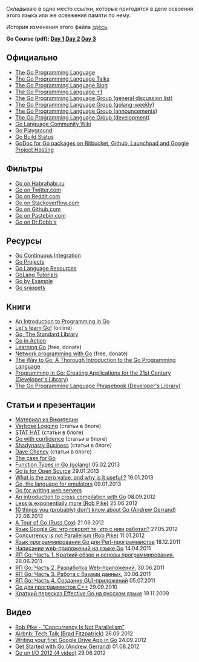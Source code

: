 Складываю в одно место ссылки, которые пригодятся в деле освоения этого языка или же освежения памяти по нему.

История изменения этого файла [здесь](https://github.com/runningmaster/runningmaster.github.com/commits/master/txt/go-links.md).

**Go Course (pdf): [Day 1](http://go.googlecode.com/hg-history/release-branch.r60/doc/GoCourseDay1.pdf) [Day 2](http://go.googlecode.com/hg-history/release-branch.r60/doc/GoCourseDay2.pdf) [Day 3](http://go.googlecode.com/hg-history/release-branch.r60/doc/GoCourseDay3.pdf)**

## Официально
* [The Go Programming Language](http://golang.org/)
* [The Go Programming Language Talks](http://talks.golang.org/)
* [The Go Programming Language Blog](http://blog.golang.org/)
* [The Go Programming Language +1](https://plus.google.com/u/0/101406623878176903605/posts)
* [The Go Programming Language Group (general discussion list)](https://groups.google.com/forum/?fromgroups#!forum/golang-nuts)
* [The Go Programming Language Group (golang-weekly)](https://groups.google.com/forum/#!forum/golang-weekly)
* [The Go Programming Language Group (announcements)](https://groups.google.com/forum/#!forum/golang-announce)
* [The Go Programming Language Group (development)](https://groups.google.com/forum/?fromgroups#!forum/golang-dev)
* [Go Language Community Wiki](http://code.google.com/p/go-wiki/w/list)
* [Go Playground](http://play.golang.org/)
* [Go Build Status](http://build.golang.org/)
* [GoDoc for Go packages on Bitbucket, Github, Launchpad and Google Project Hosting](http://godoc.org/)

## Фильтры
* [Go on Habrahabr.ru](http://habrahabr.ru/hub/go/posts/)
* [Go on Twitter.com](http://twitter.com/#!/go_nuts)
* [Go on Reddit.com](http://www.reddit.com/r/golang/)
* [Go on Stackoverflow.com](http://stackoverflow.com/questions/tagged/go)
* [Go on Github.com](https://github.com/languages/Go)
* [Go on Pastebin.com](http://pastebin.com/archive/go)
* [Go on Dr.Dobb's](http://www.drdobbs.com/sitesearch?sort=publishDate+desc&queryText=Go&type=site)

## Ресурсы
* [Go Continuous Integration](http://goci.me/)
* [Go Projects](http://godashboard.appspot.com/)
* [Go Language Resources](http://go-lang.cat-v.org/)
* [GoLang Tutorials](http://golangtutorials.blogspot.com/2011/05/table-of-contents.html)
* [Go by Example](https://gobyexample.com/)
* [Go snippets](http://gosnip.posterous.com/)

## Книги
* [An Introduction to Programming in Go](http://www.golang-book.com/)
* [Let's learn Go!](http://go-book.appspot.com/) (online)
* [Go, The Standard Library](http://thestandardlibrary.com/go.html)
* [Go in Action](http://manning.com/shaw/)
* [Learning Go](http://www.miek.nl/projects/learninggo/index.html) (free, donate)
* [Network programming with Go](http://jan.newmarch.name/golang/) (free, donate)
* [The Way to Go: A Thorough Introduction to the Go Programming Language](http://www.amazon.com/The-Way-To-Introduction-Programming/dp/1469769166/)
* [Programming in Go: Creating Applications for the 21st Century (Developer's Library)](http://www.amazon.com/Programming-Go-Creating-Applications-Developers/dp/0321774639)
* [The Go Programming Language Phrasebook (Developer's Library)](http://www.amazon.com/Programming-Language-Phrasebook-Developers-Library/dp/0321817141)

## Статьи и презентации
* [Материал из Википедии](http://ru.wikipedia.org/wiki/Golang)
* [Verbose Logging](http://verboselogging.com/) (статьи в блоге)
* [STAT HAT](http://blog.stathat.com/) (статьи в блоге)
* [Go with confidence](http://gowithconfidence.tumblr.com/) (статьи в блоге)
* [Shadynasty Business](http://shadynasty.biz/) (статьи в блоге)
* [Dave Cheney](http://dave.cheney.net/category/golang) (статьи в блоге)
* [The case for Go](https://gist.github.com/3731476)
* [Function Types in Go (golang)](https://gist.github.com/jordanorelli/4717229) 05.02.2013
* [Go is for Open Source](http://blog.natefinch.com/2013/01/go-is-for-open-source.html) 29.01.2013
* [What is the zero value, and why is it useful ?](http://dave.cheney.net/2013/01/19/what-is-the-zero-value-and-why-is-it-useful) 19.01.2013
* [Go, the language for emulators](http://dave.cheney.net/2013/01/09/go-the-language-for-emulators) 09.01.2013
* [Go for writing web servers](http://blog.kowalczyk.info/article/uvw2/Thoughts-on-Go-after-writing-3-websites.html)
* [An introduction to cross compilation with Go](http://dave.cheney.net/2012/09/08/an-introduction-to-cross-compilation-with-go) 08.09.2012
* [Less is exponentially more (Rob Pike)](http://commandcenter.blogspot.com/2012/06/less-is-exponentially-more.html) 25.06.2012
* [10 things you (probably) don't know about Go (Andrew Gerrand)](http://nf.wh3rd.net/10things/#1) 22.06.2012
* [A Tour of Go (Russ Cox)](http://research.swtch.com/gotour) 21.06.2012
* [Язык Google Go: что говорят те, кто с ним работал?](http://blogerator.ru/page/jazyk-google-go-http-go-ru-chto-govorjat-te-kto-s-nim-rabotal) 27.05.2012
* [Concurrency is not Parallelism (Rob Pike)](http://concur.rspace.googlecode.com/hg/talk/concur.html) 11.01.2012 
* [Язык программирования Go для Perl-программистов](http://www.slideshare.net/andy.sh/go-perl) 18.12.2011
* [Написание web-приложений на языке Go](http://netsago.org/ru/docs/print/1/17) 14.04.2011
* [ЯП Go: Часть 1. Краткий обзор и основы программирования.](http://www.ibm.com/developerworks/ru/library/l-go_01/) 28.06.2011
* [ЯП Go: Часть 2. Разработка Web-приложений.](http://www.ibm.com/developerworks/ru/library/l-go_02/) 30.06.2011
* [ЯП Go: Часть 3. Работа с базами данных.](http://www.ibm.com/developerworks/ru/library/l-go_03/) 30.06.2011
* [ЯП Go: Часть 4. Создание GUI-приложений](http://www.ibm.com/developerworks/ru/library/l-go_04/) 05.07.2011
* [Go для программистов C++](http://netsago.org/ru/docs/print/1/16) 29.09.2010
* [Краткий пересказ Effective Go на русском языке](http://eao197.narod.ru/desc/short_effective_go.html) 19.11.2009

## Видео
* [Rob Pike - "Concurrency Is Not Parallelism"](http://vimeo.com/groups/waza2012/videos/49718712)
* [Airbnb: Tech Talk (Brad Fitzpatrick)](https://www.youtube.com/watch?feature=player_detailpage&v=GHaXN8G10fI) 26.09.2012
* [Writing your first Google Drive App in Go](https://www.youtube.com/watch?feature=player_embedded&v=iyjqL7ZqHfg) 24.09.2012
* [Get Started with Go (Andrew Gerrand)](https://www.youtube.com/watch?feature=player_embedded&v=2KmHtgtEZ1s) 01.08.2012
* [Go on I/O 2012 (4 video)](http://www.arethegovideosupyet.com/) 29.06.2012
